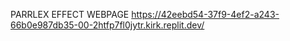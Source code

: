 PARRLEX EFFECT WEBPAGE
https://42eebd54-37f9-4ef2-a243-66b0e987db35-00-2htfp7fl0jytr.kirk.replit.dev/
